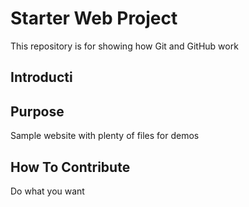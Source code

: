 # Starter Web Project

This repository is for showing how Git and GitHub work

## Introducti

## Purpose

Sample website with plenty of files for demos

## How To Contribute

Do what you want
